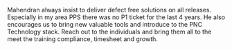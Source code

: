 Mahendran always insist to deliver defect free solutions on all releases. Especially in my area PPS there was no P1 ticket for the last 4 years. He also encourages us to bring  new valuable tools and introduce to the PNC Technology stack. Reach out  to the individuals and bring them all to the meet the training compliance, timesheet and growth. 